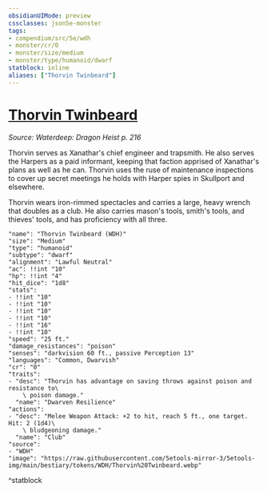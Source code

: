 ```yaml
---
obsidianUIMode: preview
cssclasses: json5e-monster
tags:
- compendium/src/5e/wdh
- monster/cr/0
- monster/size/medium
- monster/type/humanoid/dwarf
statblock: inline
aliases: ["Thorvin Twinbeard"]
---
```

# [Thorvin Twinbeard](Mechanics\bestiary\npc/thorvin-twinbeard-wdh.md)
*Source: Waterdeep: Dragon Heist p. 216*  

Thorvin serves as Xanathar's chief engineer and trapsmith. He also serves the Harpers as a paid informant, keeping that faction apprised of Xanathar's plans as well as he can. Thorvin uses the ruse of maintenance inspections to cover up secret meetings he holds with Harper spies in Skullport and elsewhere.

Thorvin wears iron-rimmed spectacles and carries a large, heavy wrench that doubles as a club. He also carries mason's tools, smith's tools, and thieves' tools, and has proficiency with all three.

```statblock
"name": "Thorvin Twinbeard (WDH)"
"size": "Medium"
"type": "humanoid"
"subtype": "dwarf"
"alignment": "Lawful Neutral"
"ac": !!int "10"
"hp": !!int "4"
"hit_dice": "1d8"
"stats":
- !!int "10"
- !!int "10"
- !!int "10"
- !!int "10"
- !!int "16"
- !!int "10"
"speed": "25 ft."
"damage_resistances": "poison"
"senses": "darkvision 60 ft., passive Perception 13"
"languages": "Common, Dwarvish"
"cr": "0"
"traits":
- "desc": "Thorvin has advantage on saving throws against poison and resistance to\
    \ poison damage."
  "name": "Dwarven Resilience"
"actions":
- "desc": "Melee Weapon Attack: +2 to hit, reach 5 ft., one target. Hit: 2 (1d4)\
    \ bludgeoning damage."
  "name": "Club"
"source":
- "WDH"
"image": "https://raw.githubusercontent.com/5etools-mirror-3/5etools-img/main/bestiary/tokens/WDH/Thorvin%20Twinbeard.webp"
```
^statblock